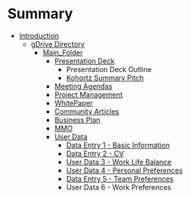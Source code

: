 # Summary

* [Introduction](README.md)
   * [gDrive Directory](gdrive_directory.md)
       * [Main_Folder](mainfolder.md)
           * [Presentation Deck](presentation_deck.md)
               * Presentation Deck Outline
               * [Kohortz Summary Pitch](kohortz_summary_pitch.md)
           * [Meeting Agendas](meeting_agendas.md)
           * [Project Management](project_management.md)
           * [WhitePaper](whitepaper.md)
           * [Community Articles](community_articles.md)
           * [Business Plan](business_plan.md)
           * [MMO](mmo.md)
           * [User Data](user_data.md)
               * [Data Entry 1 - Basic Information](data_entry_1_-_basic_information.md)
               * [Data Entry 2 - CV](data_entry_2_-_cv.md)
               * [User Data 3 - Work Life Balance](user_data_3_-_work_life_balance.md)
               * [User Data 4 - Personal Preferences](user_data_4_-_personal_preferences.md)
               * [Data Entry 5 - Team Preferences](data_entry_5_-_team_preferences.md)
               * User Data 6 - Work Preferences

